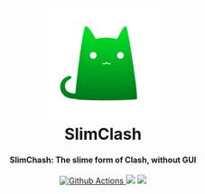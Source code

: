 <h1 align="center">
  <img src="https://github.com/coo11/SlimClash/raw/main/src/logo.png" alt="SlimClash" width="200">
  <br>SlimClash<br>
</h1>

<h4 align="center">SlimChash: The slime form of Clash, without GUI</h4>

<p align="center">
  <a href="https://github.com/coo11/SlimClash/actions">
    <img src="https://img.shields.io/github/workflow/status/coo11/SlimClash/build?style=flat-square" alt="Github Actions">
  </a>
  <img src="https://img.shields.io/badge/PowerShell-%3E=%202.0-brightgreen?style=flat-square">
  <a href="https://github.com/coo11/SlimClash/releases/tag/weeklybuild">
    <img src="https://img.shields.io/badge/release-WeeklyBuild-00b4f0?style=flat-square">
  </a>
</p>